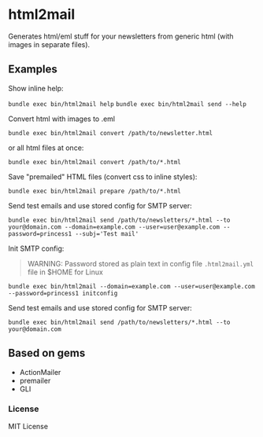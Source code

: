 # html2mail

Generates html/eml stuff for your newsletters from generic html (with images in separate files).


## Examples

Show inline help:

`bundle exec bin/html2mail help`
`bundle exec bin/html2mail send --help`


Convert html with images to .eml

`bundle exec bin/html2mail convert /path/to/newsletter.html`

or all html files at once:

`bundle exec bin/html2mail convert /path/to/*.html`


Save "premailed" HTML files (convert css to inline styles):

`bundle exec bin/html2mail prepare /path/to/*.html`


Send test emails and use stored config for SMTP server:

`bundle exec bin/html2mail send /path/to/newsletters/*.html --to your@domain.com --domain=example.com --user=user@example.com --password=princess1 --subj='Test mail'`

Init SMTP config:

> WARNING: Password stored as plain text in config file `.html2mail.yml` file in $HOME for Linux

`bundle exec bin/html2mail --domain=example.com --user=user@example.com --password=princess1 initconfig`

Send test emails and use stored config for SMTP server:

`bundle exec bin/html2mail send /path/to/newsletters/*.html --to your@domain.com`


## Based on gems

 * ActionMailer
 * premailer
 * GLI


### License

MIT License